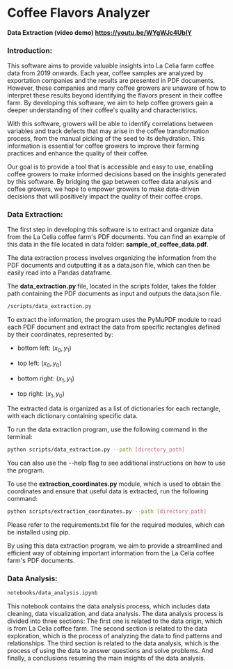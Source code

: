 # Coffee Flavors Analyzer
#### Data Extraction (video demo) https://youtu.be/WYgWJc4UbIY

### **Introduction**:
This software aims to provide valuable insights into La Celia farm coffee data from 2019 onwards. Each year, coffee samples are analyzed by exportation companies and the results are presented in PDF documents. However, these companies and many coffee growers are unaware of how to interpret these results beyond identifying the flavors present in their coffee farm. By developing this software, we aim to help coffee growers gain a deeper understanding of their coffee's quality and characteristics.

With this software, growers will be able to identify correlations between variables and track defects that may arise in the coffee transformation process, from the manual picking of the seed to its dehydration. This information is essential for coffee growers to improve their farming practices and enhance the quality of their coffee.

Our goal is to provide a tool that is accessible and easy to use, enabling coffee growers to make informed decisions based on the insights generated by this software. By bridging the gap between coffee data analysis and coffee growers, we hope to empower growers to make data-driven decisions that will positively impact the quality of their coffee crops.

### **Data Extraction**:
The first step in developing this software is to extract and organize data from the La Celia coffee farm's PDF documents. You can find an example of this data in the file located in data folder: **sample_of_coffee_data.pdf**.

The data extraction process involves organizing the information from the PDF documents and outputting it as a data.json file, which can then be easily read into a Pandas dataframe.

The **data_extraction.py** file, located in the scripts folder, takes the folder path containing the PDF documents as input and outputs the data.json file. 

```bash
/scripts/data_extraction.py
```
To extract the information, the program uses the PyMuPDF module to read each PDF document and extract the data from specific rectangles defined by their coordinates, represented by:

- bottom left: $(x_0, y_1)$

- top left: $(x_0, y_0)$

- bottom right: $(x_1, y_1)$

- top right: $(x_1, y_0)$

The extracted data is organized as a list of dictionaries for each rectangle, with each dictionary containing specific data.

To run the data extraction program, use the following command in the terminal:

```bash
python scripts/data_extraction.py --path [directory_path]
```
You can also use the --help flag to see additional instructions on how to use the program.

To use the **extraction_coordinates.py** module, which is used to obtain the coordinates and ensure that useful data is extracted, run the following command:

```bash
python scripts/extraction_coordinates.py --path [directory_path]
```
Please refer to the requirements.txt file for the required modules, which can be installed using pip.

By using this data extraction program, we aim to provide a streamlined and efficient way of obtaining important information from the La Celia coffee farm's PDF documents.


### **Data Analysis**:
```bash
notebooks/data_analysis.ipynb
```
This notebook contains the data analysis process, which includes data cleaning, data visualization, and data analysis. The data analysis process is divided into three sections:
The first one is related to the data origin, which is from La Celia coffee farm. The second section is related to the data exploration, which is the process of analyzing the data to find patterns and relationships. The third section is related to the data analysis, which is the process of using the data to answer questions and solve problems. And finally, a conclusions resuming the main insights of the data analysis.